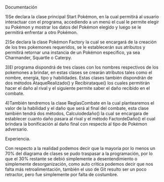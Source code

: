 Documentación

1)Se declara la clase principal Start Pokémon, en la cual permitirá al usuario interactuar con el programa, accediendo a un menú el cual le permite elegir su Pokémon y mostrar los datos del Pokémon elegido y luego se le permitirá enfrentar a otro Pokémon.

2)Se declara la clase Pokémon Factory la cual se encargará de la creación de los tres pokemones requeridos, se le establecerán sus atributos y permitirá retornar una instancia de un Pokémon especifico, ya sea Charmander, Squartle o Caterpy.

3)El programa dispondrá de tres clases con los nombres respectivos de los pokemones a brindar, en estas clases se crearán atributos tales como el nombre, energía, tipo y habilidades. Estas clases también dispondrán de dos métodos AtaqueRealizado() y Recibirataque() los cuales permitirán hacer el daño al rival y el siguiente permite saber el daño recibido en el combate.

4)También tendremos la clase ReglasCombate en la cual plantearemos el valor de la habilidad y el daño que será al final del combate, esta clase también tendrá dos métodos, Calculodedaño() la cual se encargara de establecer cuanto daño pasara al rival y el método FactordeDaño() el cual brindara la bonificación al daño final con respecto al tipo de Pokémon adversario.


Experiencia.

Con respecto a la realidad podemos decir que la mayoría por lo menos un 70% del diagrama de clases se pudo traspasar a la programación, por lo que el 30% restante se debió simplemente a desentendimiento o simplemente desorganización, como auto critica podemos decir que nos falta más retroalimentación, también el uso de Git resulto ser un poco retractor, pero fue simplemente por falta de costumbre. 
